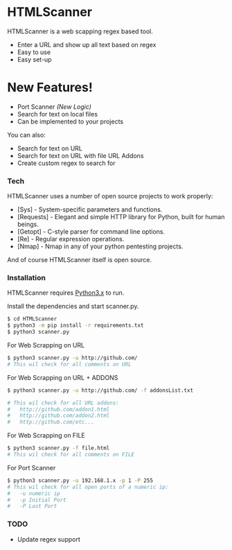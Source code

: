 # HTMLScanner


HTMLScanner is a web scapping regex based tool.

  - Enter a URL and show up all text based on regex
  - Easy to use
  - Easy set-up

# New Features!

  - Port Scanner *(New Logic)*
  - Search for text on local files
  - Can be implemented to your projects


You can also:
  - Search for text on URL
  - Search for text on URL with file URL Addons
  - Create custom regex to search for

### Tech

HTMLScanner uses a number of open source projects to work properly:

* [Sys] - System-specific parameters and functions.
* [Requests] - Elegant and simple HTTP library for Python, built for human beings.
* [Getopt] - C-style parser for command line options.
* [Re] - Regular expression operations.
* [Nmap] -  Nmap in any of your python pentesting projects.

And of course HTMLScanner itself is open source.

### Installation

HTMLScanner requires [Python3.x](https://www.python.org/downloads/) to run.

Install the dependencies and start scanner.py.

```sh
$ cd HTMLScanner
$ python3 -m pip install -r requirements.txt
$ python3 scanner.py
```

For Web Scrapping on URL

```sh
$ python3 scanner.py -u http://github.com/
# This wil check for all comments on URL
```

For Web Scrapping on URL + ADDONS

```sh
$ python3 scanner.py -u http://github.com/ -f addonsList.txt

# This wil check for all URL addons:
#   http://github.com/addon1.html
#   http://github.com/addon2.html
#   http://github.com/etc...
```

For Web Scrapping on FILE

```sh
$ python3 scanner.py -f file.html
# This wil check for all comments on FILE
```

For Port Scanner

```sh
$ python3 scanner.py -u 192.168.1.x -p 1 -P 255
# This wil check for all open ports of a numeric ip:
#   -u numeric ip
#   -p Initial Port
#   -P Last Port
```

### TODO

 - Update regex support

